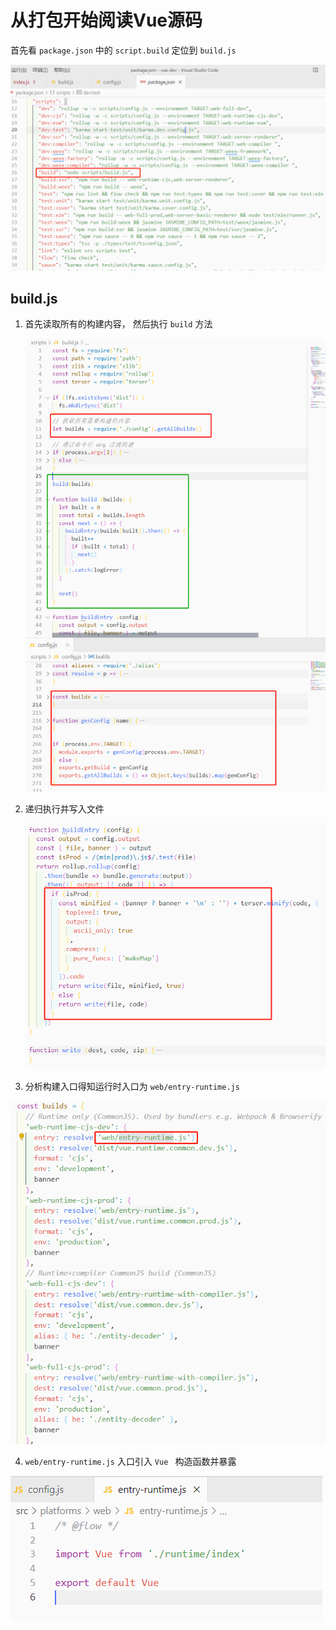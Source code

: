 # 从打包开始阅读Vue源码

首先看 `package.json` 中的 `script.build`  定位到 `build.js`

![image-20220307091956351](Vue打包内容.assets\image-20220307091956351.png)

## build.js

1. 首先读取所有的构建内容， 然后执行 `build` 方法

   ![image-20220307093104135](Vue打包内容.assets\image-20220307093104135.png)

2. 递归执行并写入文件

   ![image-20220307093240637](Vue打包内容.assets\image-20220307093240637.png)

3.  分析构建入口得知运行时入口为 `web/entry-runtime.js`

   ![image-20220307093656901](Vue打包内容.assets\image-20220307093656901.png)

4.  `web/entry-runtime.js` 入口引入 `Vue ` 构造函数并暴露

![image-20220307093751639](Vue打包内容.assets\image-20220307093751639.png)

